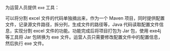 为运营人员提供 `exe` 工具：

可以将分割 excel 文件的代码单独摘出来，作为一个 Maven 项目，同时提供配置文件，记录源文件路径，拆分列，生成文件的路径等，Java 代码读取配置文件信息，实现分割 excel 文件的功能。功能完成后将项目打包为 Jar 包，使用 exe4j 等工具将 Jar 包转换为 exe 文件。运营人员只需要修改配置文件中的配置信息，然后执行 exe 文件。

